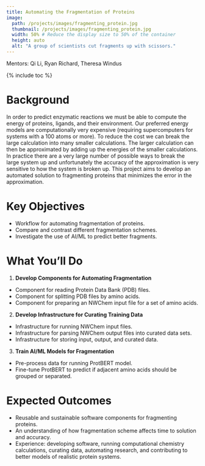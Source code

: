 ```yaml
---
title: Automating the Fragmentation of Proteins
image:
  path: /projects/images/fragmenting_protein.jpg
  thumbnail: /projects/images/fragmenting_protein.jpg
  width: 50% # Reduce the display size to 50% of the container
  height: auto
  alt: "A group of scientists cut fragments up with scissors."
---
```


Mentors: Qi Li, Ryan Richard, Theresa Windus

{% include toc %}

# Background

In order to predict enzymatic reactions we must be able to compute the energy
of proteins, ligands, and their environment. Our preferred energy models are
computationally very expensive (requiring supercomputers for systems with a
100 atoms or more). To reduce the cost we can break the large calculation into
many smaller calculations. The larger calculation can then be approximated by
adding up the energies of the smaller calculations. In practice there are a
very large number of possible ways to break the large system up and
unfortunately the accuracy of the approximation is very sensitive to how the
system is broken up. This project aims to develop an automated solution to
fragmenting proteins that minimizes the error in the approximation.

# Key Objectives

- Workflow for automating fragmentation of proteins.
- Compare and contrast different fragmentation schemes.
- Investigate the use of AI/ML to predict better fragments.

# What You’ll Do

1. **Develop Components for Automating Fragmentation**

- Component for reading Protein Data Bank (PDB) files.
- Component for splitting PDB files by amino acids.
- Component for preparing an NWChem input file for a set of amino acids.

2. **Develop Infrastructure for Curating Training Data**

- Infrastructure for running NWChem input files.
- Infrastructure for parsing NWChem output files into curated data sets.
- Infrastructure for storing input, output, and curated data.

3. **Train AI/ML Models for Fragmentation**

- Pre-process data for running ProtBERT model.
- Fine-tune ProtBERT to predict if adjacent amino acids should be grouped or
  separated.

# Expected Outcomes

- Reusable and sustainable software components for fragmenting proteins.
- An understanding of how fragmentation scheme affects time to solution and
  accuracy.
- Experience: developing software, running computational chemistry calculations,
  curating data, automating research, and contributing to better models of
  realistic protein systems.
